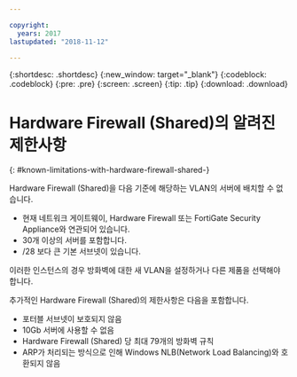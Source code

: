 ```yaml
---

copyright:
  years: 2017
lastupdated: "2018-11-12"

---
```


{:shortdesc: .shortdesc}
{:new_window: target="_blank"}
{:codeblock: .codeblock}
{:pre: .pre}
{:screen: .screen}
{:tip: .tip}
{:download: .download}

# Hardware Firewall (Shared)의 알려진 제한사항
{: #known-limitations-with-hardware-firewall-shared-}

Hardware Firewall (Shared)을 다음 기준에 해당하는 VLAN의 서버에 배치할 수 없습니다. 

* 현재 네트워크 게이트웨이, Hardware Firewall 또는 FortiGate Security Appliance와 연관되어 있습니다.
* 30개 이상의 서버를 포함합니다.
* /28 보다 큰 기본 서브넷이 있습니다.

이러한 인스턴스의 경우 방화벽에 대한 새 VLAN을 설정하거나 다른 제품을 선택해야 합니다.

추가적인 Hardware Firewall (Shared)의 제한사항은 다음을 포함합니다. 

* 포터블 서브넷이 보호되지 않음
* 10Gb 서버에 사용할 수 없음
* Hardware Firewall (Shared) 당 최대 79개의 방화벽 규칙
* ARP가 처리되는 방식으로 인해 Windows NLB(Network Load Balancing)와 호환되지 않음
